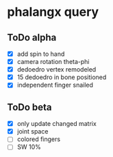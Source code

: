 # phalangx query

## ToDo alpha
* [x] add spin to hand
* [x] camera rotation theta-phi
* [x] dedoedro vertex remodeled
* [x] 15 dedoedro in bone positioned
* [x] independent finger snailed

## ToDo beta
* [x] only update changed matrix
* [x] joint space
* [ ] colored fingers
* [ ] SW 10%
